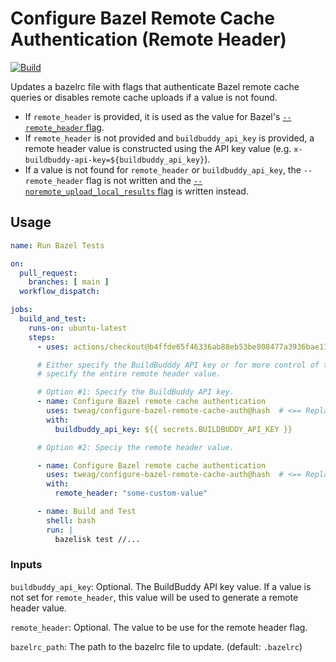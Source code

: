 # Configure Bazel Remote Cache Authentication (Remote Header)

[![Build](https://github.com/tweag/configure-bazel-remote-cache-auth/actions/workflows/ci.yml/badge.svg?event=schedule)](https://github.com/tweag/configure-bazel-remote-cache-auth/actions/workflows/ci.yml)

Updates a bazelrc file with flags that authenticate Bazel remote cache queries or disables remote
cache uploads if a value is not found.

- If `remote_header` is provided, it is used as the value for Bazel's
  [`--remote_header` flag](https://bazel.build/reference/command-line-reference#flag--remote_header).
- If `remote_header` is not provided and `buildbuddy_api_key` is provided, a remote header value is 
  constructed using the API key value (e.g. `x-buildbuddy-api-key=${buildbuddy_api_key}`).
- If a value is not found for `remote_header` or `buildbuddy_api_key`, the `--remote_header` flag is
  not written and the
  [`--noremote_upload_local_results` flag](https://bazel.build/reference/command-line-reference#flag--remote_upload_local_results)
  is written instead.


## Usage

```yaml
name: Run Bazel Tests

on:
  pull_request:
    branches: [ main ]
  workflow_dispatch:

jobs:
  build_and_test:
    runs-on: ubuntu-latest
    steps:
      - uses: actions/checkout@b4ffde65f46336ab88eb53be808477a3936bae11 # v4

      # Either specify the BuildBudddy API key or for more control of the remote header, you can
      # specify the entire remote header value.

      # Option #1: Specify the BuildBuddy API key.
      - name: Configure Bazel remote cache authentication
        uses: tweag/configure-bazel-remote-cache-auth@hash  # <== Replace hash with the latest release hash
        with:
          buildbuddy_api_key: ${{ secrets.BUILDBUDDY_API_KEY }}

      # Option #2: Speciy the remote header value.

      - name: Configure Bazel remote cache authentication
        uses: tweag/configure-bazel-remote-cache-auth@hash  # <== Replace hash with the latest release hash
        with:
          remote_header: "some-custom-value"

      - name: Build and Test
        shell: bash
        run: |
          bazelisk test //...
```

### Inputs

`buildbuddy_api_key`: Optional. The BuildBuddy API key value. If a value is not set for `remote_header`, this
value will be used to generate a remote header value.

`remote_header`: Optional. The value to be use for the remote header flag.

`bazelrc_path`: The path to the bazelrc file to update. (default: `.bazelrc`)

###
